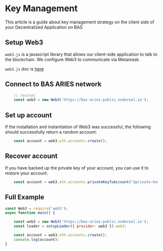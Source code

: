 # Key Management

This article is a guide about key management strategy on the client side of your Decentralized Application on BAS

## Setup Web3

`web3.js` is a javascript library that allows our client-side application to talk to the blockchain. We configure Web3 to communicate via Metamask.

`web3.js` doc is [here](https://web3js.readthedocs.io/en/v1.2.2/getting-started.html#adding-web3-js)

## Connect to BAS ARIES network

```javascript
    // testnet
	const web3 = new Web3('https://bas-aries-public.nodereal.io');
```

## Set up account

If the installation and instantiation of Web3 was successful, the following should successfully return a random account:

```javascript
    const account = web3.eth.accounts.create();
```

## Recover account

If you have backed up the private key of your account, you can use it to restore your account.

```javascript
	const account = web3.eth.accounts.privateKeyToAccount("$private-key")
```

## Full Example

```javascript
const Web3 = require('web3');
async function main() {

	const web3 = new Web3('https://bas-aries-public.nodereal.io');
    const loader = setupLoader({ provider: web3 }).web3;

    const account = web3.eth.accounts.create();
    console.log(account);
}
```

